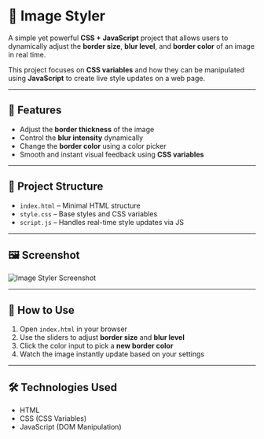 # 🎨 Image Styler

A simple yet powerful **CSS + JavaScript** project that allows users to dynamically adjust the **border size**, **blur level**, and **border color** of an image in real time.

This project focuses on **CSS variables** and how they can be manipulated using **JavaScript** to create live style updates on a web page.

---

## 🚀 Features
- Adjust the **border thickness** of the image  
- Control the **blur intensity** dynamically  
- Change the **border color** using a color picker  
- Smooth and instant visual feedback using **CSS variables**  

---

## 📂 Project Structure
- `index.html` – Minimal HTML structure  
- `style.css` – Base styles and CSS variables  
- `script.js` – Handles real-time style updates via JS  

---

## 🖼️ Screenshot
![Image Styler Screenshot](/image_styler_screenshot.jpg)

---

## 🎯 How to Use
1. Open `index.html` in your browser  
2. Use the sliders to adjust **border size** and **blur level**  
3. Click the color input to pick a **new border color**  
4. Watch the image instantly update based on your settings  

---

## 🛠️ Technologies Used
- HTML  
- CSS (CSS Variables)  
- JavaScript (DOM Manipulation)  


